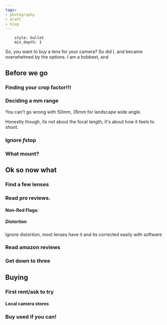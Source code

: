 ```yaml
---
tags:
- photography
- draft
- blog
---
```


```toc
    style: bullet
    min_depth: 1
```

So, you want to buy a lens for your camera? So did I, and became overwhelmed by the options. I am a hobbest, and 

## Before we go

### Finding your crop factor!!!

### Deciding a mm range

You can't go wrong with 50mm, 35mm for landscape wide angle.

Honestly though, its not about the focal length, it's about how it feels to shoot.

### Ignore $f$stop

### What mount?

## Ok so now what

### Find a few lenses

### Read pro reviews.

#### Non-Red Flags:

##### Distortion

Ignore distortion, most lenses have it and its corrected easily with software

### Read amazon reviews

### Get down to three

## Buying

### First rent/ask to try

#### Local camera stores

### Buy used if you can!